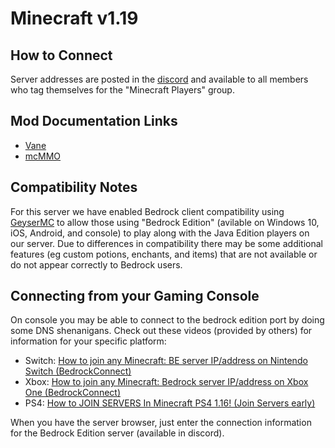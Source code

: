 # Minecraft v1.19

## How to Connect
Server addresses are posted in the [discord](https://discord.civitas.world/) and available to all members who tag themselves for the "Minecraft Players" group.

## Mod Documentation Links
- [Vane](https://oddlama.github.io/vane/)
- [mcMMO](https://wiki.mcmmo.org/skills)

## Compatibility Notes
For this server we have enabled Bedrock client compatibility using [GeyserMC](https://geysermc.org/) to allow those using "Bedrock Edition" (avilable on Windows 10, iOS, Android, and console) to play along with the Java Edition players on our server. Due to differences in compatibility there may be some additional features (eg custom potions, enchants, and items) that are not available or do not appear correctly to Bedrock users.

## Connecting from your Gaming Console
On console you may be able to connect to the bedrock edition port by doing some DNS shenanigans. Check out these videos (provided by others) for information for your specific platform: 

- Switch: [How to join any Minecraft: BE server IP/address on Nintendo Switch (BedrockConnect)](https://www.youtube.com/watch?v=zalT_oR1nPM)
- Xbox: [How to join any Minecraft: Bedrock server IP/address on Xbox One (BedrockConnect)](https://www.youtube.com/watch?v=g8mHvasVHMs)
- PS4: [How to JOIN SERVERS In Minecraft PS4 1.16! (Join Servers early)](https://www.youtube.com/watch?v=ND_VFaAXC8M)

When you have the server browser, just enter the connection information for the Bedrock Edition server (available in discord).